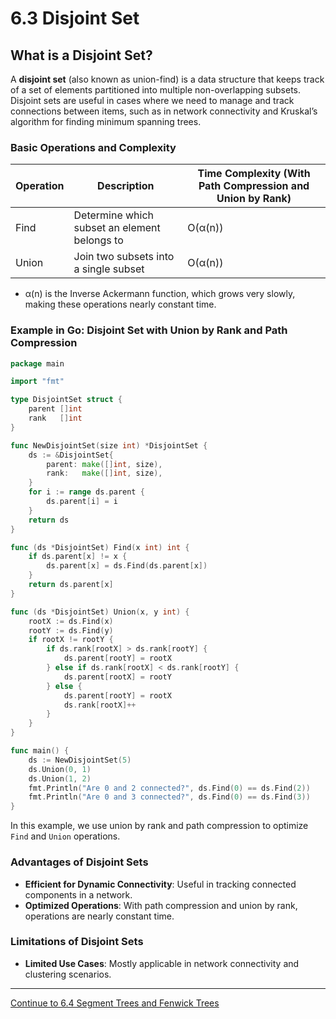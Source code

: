 
# 6.3 Disjoint Set

## What is a Disjoint Set?

A **disjoint set** (also known as union-find) is a data structure that keeps track of a set of elements partitioned into multiple non-overlapping subsets. Disjoint sets are useful in cases where we need to manage and track connections between items, such as in network connectivity and Kruskal’s algorithm for finding minimum spanning trees.

### Basic Operations and Complexity

| Operation   | Description                          | Time Complexity (With Path Compression and Union by Rank) |
|-------------|--------------------------------------|----------------------------------------------------------|
| Find        | Determine which subset an element belongs to | O(α(n))           |
| Union       | Join two subsets into a single subset        | O(α(n))           |

* α(n) is the Inverse Ackermann function, which grows very slowly, making these operations nearly constant time.

### Example in Go: Disjoint Set with Union by Rank and Path Compression

```go
package main

import "fmt"

type DisjointSet struct {
    parent []int
    rank   []int
}

func NewDisjointSet(size int) *DisjointSet {
    ds := &DisjointSet{
        parent: make([]int, size),
        rank:   make([]int, size),
    }
    for i := range ds.parent {
        ds.parent[i] = i
    }
    return ds
}

func (ds *DisjointSet) Find(x int) int {
    if ds.parent[x] != x {
        ds.parent[x] = ds.Find(ds.parent[x])
    }
    return ds.parent[x]
}

func (ds *DisjointSet) Union(x, y int) {
    rootX := ds.Find(x)
    rootY := ds.Find(y)
    if rootX != rootY {
        if ds.rank[rootX] > ds.rank[rootY] {
            ds.parent[rootY] = rootX
        } else if ds.rank[rootX] < ds.rank[rootY] {
            ds.parent[rootX] = rootY
        } else {
            ds.parent[rootY] = rootX
            ds.rank[rootX]++
        }
    }
}

func main() {
    ds := NewDisjointSet(5)
    ds.Union(0, 1)
    ds.Union(1, 2)
    fmt.Println("Are 0 and 2 connected?", ds.Find(0) == ds.Find(2))
    fmt.Println("Are 0 and 3 connected?", ds.Find(0) == ds.Find(3))
}
```

In this example, we use union by rank and path compression to optimize `Find` and `Union` operations.

### Advantages of Disjoint Sets

- **Efficient for Dynamic Connectivity**: Useful in tracking connected components in a network.
- **Optimized Operations**: With path compression and union by rank, operations are nearly constant time.

### Limitations of Disjoint Sets

- **Limited Use Cases**: Mostly applicable in network connectivity and clustering scenarios.

---

[Continue to 6.4 Segment Trees and Fenwick Trees](./6_4_Segment_Trees_and_Fenwick_Trees.md)
